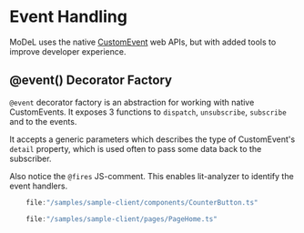 # Event Handling

MoDeL uses the native [CustomEvent](https://developer.mozilla.org/en-US/docs/Web/API/CustomEvent) web APIs, but with added tools to improve developer experience.

## @event() Decorator Factory
`@event` decorator factory is an abstraction for working with native CustomEvents. It exposes 3 functions to `dispatch`, `unsubscribe`, `subscribe` and to the events.

It accepts a generic parameters which describes the type of CustomEvent's `detail` property, which is used often to pass some data back to the subscriber.

Also notice the `@fires` JS-comment. This enables lit-analyzer to identify the event handlers.

```ts
	file:"/samples/sample-client/components/CounterButton.ts"
```

```ts
	file:"/samples/sample-client/pages/PageHome.ts"
```